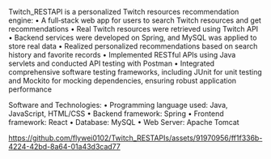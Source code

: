 Twitch_RESTAPI is a personalized Twitch resources recommendation engine:
•	A full‐stack web app for users to search Twitch resources and get recommendations 
•	Real Twitch resources were retrieved using Twitch API
•	Backend services were developed on Spring, and MySQL was applied to store real data
•	Realized personalized recommendations based on search history and favorite records
•	Implemented RESTful APIs using Java servlets and conducted API testing with Postman
• Integrated comprehensive software testing frameworks, including JUnit for unit testing and Mockito for mocking dependencies, ensuring robust application performance

Software and Technologies:
•	Programming language used: Java, JavaScript, HTML/CSS
•	Backend framework: Spring
•	Frontend framework: React
•	Database: MySQL
•	Web Server: Apache Tomcat



https://github.com/flywei0102/Twitch_RESTAPIs/assets/91970956/ff1f336b-4224-42bd-8a64-01a43d3cad77

